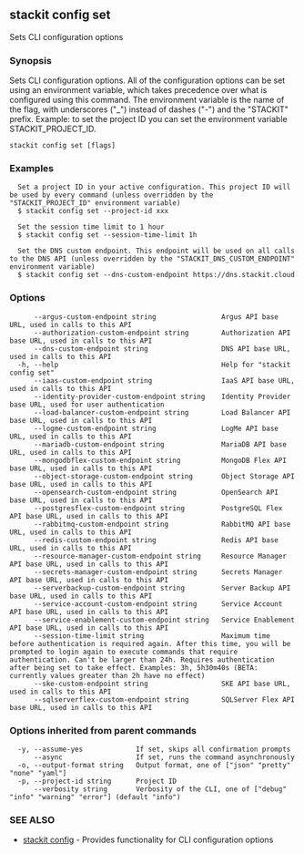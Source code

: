 ## stackit config set

Sets CLI configuration options

### Synopsis

Sets CLI configuration options.
All of the configuration options can be set using an environment variable, which takes precedence over what is configured using this command.
The environment variable is the name of the flag, with underscores ("_") instead of dashes ("-") and the "STACKIT" prefix.
Example: to set the project ID you can set the environment variable STACKIT_PROJECT_ID.

```
stackit config set [flags]
```

### Examples

```
  Set a project ID in your active configuration. This project ID will be used by every command (unless overridden by the "STACKIT_PROJECT_ID" environment variable)
  $ stackit config set --project-id xxx

  Set the session time limit to 1 hour
  $ stackit config set --session-time-limit 1h

  Set the DNS custom endpoint. This endpoint will be used on all calls to the DNS API (unless overridden by the "STACKIT_DNS_CUSTOM_ENDPOINT" environment variable)
  $ stackit config set --dns-custom-endpoint https://dns.stackit.cloud
```

### Options

```
      --argus-custom-endpoint string                Argus API base URL, used in calls to this API
      --authorization-custom-endpoint string        Authorization API base URL, used in calls to this API
      --dns-custom-endpoint string                  DNS API base URL, used in calls to this API
  -h, --help                                        Help for "stackit config set"
      --iaas-custom-endpoint string                 IaaS API base URL, used in calls to this API
      --identity-provider-custom-endpoint string    Identity Provider base URL, used for user authentication
      --load-balancer-custom-endpoint string        Load Balancer API base URL, used in calls to this API
      --logme-custom-endpoint string                LogMe API base URL, used in calls to this API
      --mariadb-custom-endpoint string              MariaDB API base URL, used in calls to this API
      --mongodbflex-custom-endpoint string          MongoDB Flex API base URL, used in calls to this API
      --object-storage-custom-endpoint string       Object Storage API base URL, used in calls to this API
      --opensearch-custom-endpoint string           OpenSearch API base URL, used in calls to this API
      --postgresflex-custom-endpoint string         PostgreSQL Flex API base URL, used in calls to this API
      --rabbitmq-custom-endpoint string             RabbitMQ API base URL, used in calls to this API
      --redis-custom-endpoint string                Redis API base URL, used in calls to this API
      --resource-manager-custom-endpoint string     Resource Manager API base URL, used in calls to this API
      --secrets-manager-custom-endpoint string      Secrets Manager API base URL, used in calls to this API
      --serverbackup-custom-endpoint string         Server Backup API base URL, used in calls to this API
      --service-account-custom-endpoint string      Service Account API base URL, used in calls to this API
      --service-enablement-custom-endpoint string   Service Enablement API base URL, used in calls to this API
      --session-time-limit string                   Maximum time before authentication is required again. After this time, you will be prompted to login again to execute commands that require authentication. Can't be larger than 24h. Requires authentication after being set to take effect. Examples: 3h, 5h30m40s (BETA: currently values greater than 2h have no effect)
      --ske-custom-endpoint string                  SKE API base URL, used in calls to this API
      --sqlserverflex-custom-endpoint string        SQLServer Flex API base URL, used in calls to this API
```

### Options inherited from parent commands

```
  -y, --assume-yes             If set, skips all confirmation prompts
      --async                  If set, runs the command asynchronously
  -o, --output-format string   Output format, one of ["json" "pretty" "none" "yaml"]
  -p, --project-id string      Project ID
      --verbosity string       Verbosity of the CLI, one of ["debug" "info" "warning" "error"] (default "info")
```

### SEE ALSO

* [stackit config](./stackit_config.md)	 - Provides functionality for CLI configuration options

